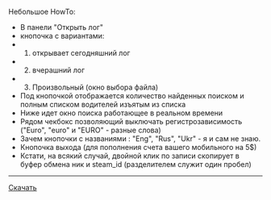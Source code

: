 Небольшое HowTo:
* В панели "Открыть лог"
* кнопочка с вариантами:
* 1. открывает сегодняшний лог
* 2. вчерашний лог
* 3. Произвольный (окно выбора файла)
* Под кнопочкой отображается количество найденных поиском и полным списком водителей изъятым из списка
* Ниже идет окно поиска работающее в реальном времени
* Рядом чекбокс позволяющий выключать регистрозависимость ("Euro", "euro" и "EURO" - разные слова)
* Зачем кнопочки с названиями : "Eng", "Rus", "Ukr" - я и сам не знаю.
* Кнопочка выхода (для пополнения счета вашего мобильного на 5$)
* Кстати, на всякий случай, двойной клик по записи скопирует в буфер обмена ник и steam_id (разделителем служит один пробел)

***

[Скачать](https://yadi.sk/d/_Rm7_14yeuhfa)
